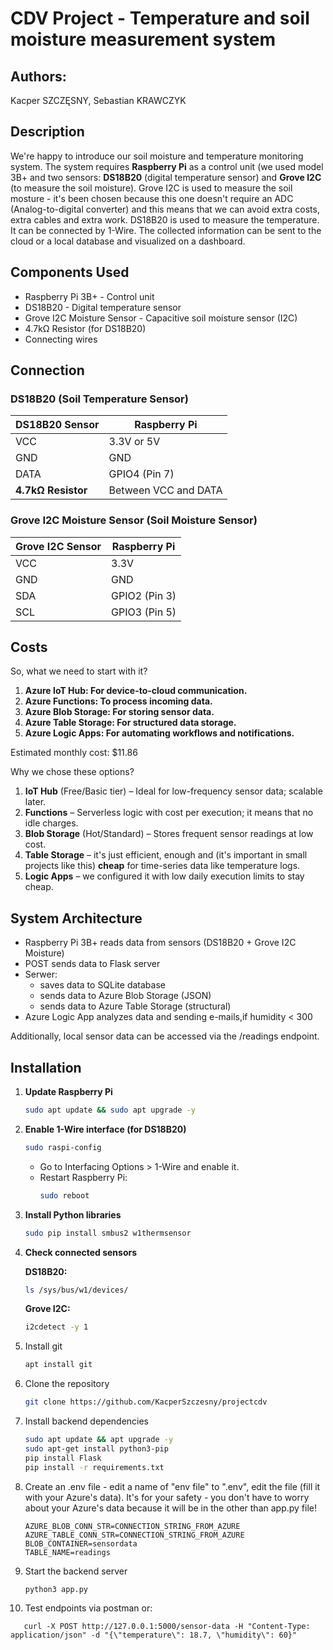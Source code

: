 # CDV Project - Temperature and soil moisture measurement system
## Authors: 
Kacper SZCZĘSNY, 
Sebastian KRAWCZYK
<br/>

## Description

We're happy to introduce our soil moisture and temperature monitoring system. The system requires **Raspberry Pi** as a control unit (we used model 3B+ and two sensors: **DS18B20** (digital temperature sensor) and **Grove I2C** (to measure the soil moisture). Grove I2C is used to measure the soil mosture - it's been chosen because this one doesn't require an ADC (Analog-to-digital converter) and this means that we can avoid extra costs, extra cables and extra work. DS18B20 is used to measure the temperature. It can be connected by 1-Wire. The collected information can be sent to the cloud or a local database and visualized on a dashboard.

## Components Used

* Raspberry Pi 3B+ - Control unit
* DS18B20 - Digital temperature sensor
* Grove I2C Moisture Sensor - Capacitive soil moisture sensor (I2C)
* 4.7kΩ Resistor (for DS18B20)
* Connecting wires


## Connection


### DS18B20 (Soil Temperature Sensor)

| DS18B20 Sensor  | Raspberry Pi |
|-----------------|--------------|
| VCC             | 3.3V or 5V   |
| GND             | GND          |
| DATA            | GPIO4 (Pin 7)|
| **4.7kΩ Resistor** | Between VCC and DATA |

### Grove I2C Moisture Sensor (Soil Moisture Sensor)

| Grove I2C Sensor | Raspberry Pi |
|------------------|--------------|
| VCC              | 3.3V         |
| GND              | GND          |
| SDA              | GPIO2 (Pin 3)|
| SCL              | GPIO3 (Pin 5)|

## Costs

So, what we need to start with it?

1. **Azure IoT Hub: For device-to-cloud communication.**
2. **Azure Functions: To process incoming data.**
3. **Azure Blob Storage: For storing sensor data.**
4. **Azure Table Storage: For structured data storage.**
5. **Azure Logic Apps: For automating workflows and notifications.​**

Estimated monthly cost: $11.86

Why we chose these options?

1. **IoT Hub** (Free/Basic tier) – Ideal for low-frequency sensor data; scalable later.
2. **Functions** – Serverless logic with cost per execution; it means that no idle charges.
3. **Blob Storage** (Hot/Standard) – Stores frequent sensor readings at low cost.
4. **Table Storage** – it's just efficient, enough and (it's important in small projects like this) **cheap** for time-series data like temperature logs.
5. **Logic Apps** – we configured it with low daily execution limits to stay cheap.

## System Architecture

* Raspberry Pi 3B+ reads data from sensors (DS18B20 + Grove I2C Moisture)
* POST sends data to Flask server
* Serwer:
  - saves data to SQLite database
  - sends data to Azure Blob Storage (JSON)
  - sends data to Azure Table Storage (structural)
* Azure Logic App analyzes data and sending e-mails,if humidity < 300

Additionally, local sensor data can be accessed via the /readings endpoint.


## Installation

1. **Update Raspberry Pi**
   ```sh
   sudo apt update && sudo apt upgrade -y
   ```

2. **Enable 1-Wire interface (for DS18B20)**
   ```sh
   sudo raspi-config
   ```
   * Go to Interfacing Options > 1-Wire and enable it.
   * Restart Raspberry Pi:
      ```sh
      sudo reboot
      ```
3. **Install Python libraries**
    ```sh
   sudo pip install smbus2 w1thermsensor
    ```

4. **Check connected sensors**

    **DS18B20:**
      ```sh
      ls /sys/bus/w1/devices/
      ```
      **Grove I2C:**
      ```sh
      i2cdetect -y 1
      ```

5. Install git
      ```sh
      apt install git 
      ```

6. Clone the repository
      ```sh
      git clone https://github.com/KacperSzczesny/projectcdv
      ```
7. Install backend dependencies
      ```sh
      sudo apt update && apt upgrade -y
      sudo apt-get install python3-pip
      pip install Flask
      pip install -r requirements.txt
      ```
8. Create an .env file - edit a name of "env file" to ".env", edit the file (fill it with your Azure's data). 
   It's for your safety - you don't have to worry about your Azure's data because it will be in the other than app.py file!
      ```
      AZURE_BLOB_CONN_STR=CONNECTION_STRING_FROM_AZURE
      AZURE_TABLE_CONN_STR=CONNECTION_STRING_FROM_AZURE
      BLOB_CONTAINER=sensordata
      TABLE_NAME=readings
      ```


9. Start the backend server
      ```sh
      python3 app.py
      ```
10. Test endpoints via postman or:
   ```
      curl -X POST http://127.0.0.1:5000/sensor-data -H "Content-Type: application/json" -d "{\"temperature\": 18.7, \"humidity\": 60}"
   ```

